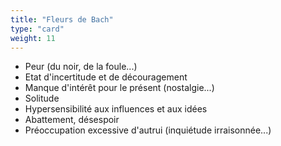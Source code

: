 ```yaml
---
title: "Fleurs de Bach"
type: "card"
weight: 11
---
```


* Peur (du noir, de la foule...)
* Etat d'incertitude et de découragement
* Manque d'intérêt pour le présent (nostalgie...)
* Solitude
* Hypersensibilité aux influences et aux idées
* Abattement, désespoir
* Préoccupation excessive d'autrui (inquiétude irraisonnée...)
